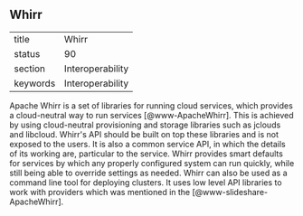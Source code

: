 ## Whirr


|          |                  |
| -------- | ---------------- |
| title    | Whirr            | 
| status   | 90               |
| section  | Interoperability |
| keywords | Interoperability |


     
Apache Whirr is a set of libraries for running cloud services, which
provides a cloud-neutral way to run
services [@www-ApacheWhirr]. This is achieved by using
cloud-neutral provisioning and storage libraries such as jclouds and
libcloud. Whirr's API should be built on top these libraries and is
not exposed to the users. It is also a common service API, in which
the details of its working are, particular to the service.  Whirr
provides smart defaults for services by which any properly configured
system can run quickly, while still being able to override settings as
needed. Whirr can also be used as a command line tool for deploying
clusters. It uses low level API libraries to work with providers which
was mentioned in the [@www-slideshare-ApacheWhirr].

     
